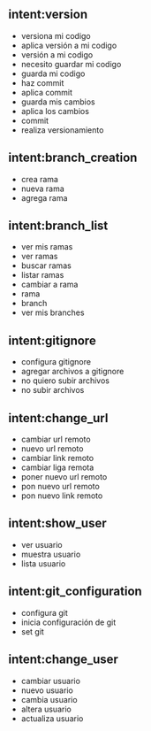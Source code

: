 ## intent:version
- versiona mi codigo
- aplica versión a mi codigo
- versión a mi codigo
- necesito guardar mi codigo
- guarda mi codigo
- haz commit
- aplica commit
- guarda mis cambios
- aplica los cambios
- commit
- realiza versionamiento

## intent:branch_creation
- crea rama
- nueva rama
- agrega rama

## intent:branch_list
- ver mis ramas
- ver ramas
- buscar ramas
- listar ramas
- cambiar a rama
- rama
- branch
- ver mis branches

## intent:gitignore
- configura gitignore
- agregar archivos a gitignore
- no quiero subir archivos
- no subir archivos

## intent:change_url
- cambiar url remoto
- nuevo url remoto
- cambiar link remoto
- cambiar liga remota
- poner nuevo url remoto
- pon nuevo url remoto
- pon nuevo link remoto

## intent:show_user
- ver usuario
- muestra usuario
- lista usuario

## intent:git_configuration
- configura git
- inicia configuración de git
- set git

## intent:change_user
- cambiar usuario
- nuevo usuario
- cambia usuario
- altera usuario
- actualiza usuario
